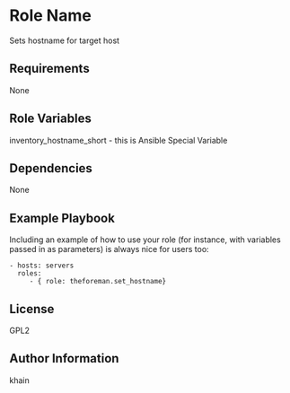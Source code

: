 Role Name
=========

Sets hostname for target host

Requirements
------------

None

Role Variables
--------------

inventory_hostname_short - this is Ansible Special Variable

Dependencies
------------

None

Example Playbook
----------------

Including an example of how to use your role (for instance, with variables passed in as parameters) is always nice for users too:

    - hosts: servers
      roles:
         - { role: theforeman.set_hostname}

License
-------

GPL2

Author Information
------------------

khain
